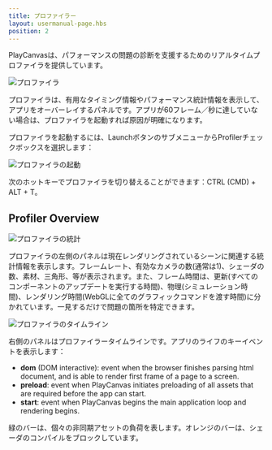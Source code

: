 ```yaml
---
title: プロファイラー
layout: usermanual-page.hbs
position: 2
---
```


PlayCanvasは、パフォーマンスの問題の診断を支援するためのリアルタイムプロファイラを提供しています。

![プロファイラ][1]

プロファイラは、有用なタイミング情報やパフォーマンス統計情報を表示して、アプリをオーバーレイするパネルです。アプリが60フレーム／秒に達していない場合は、プロファイラを起動すれば原因が明確になります。

プロファイラを起動するには、LaunchボタンのサブメニューからProfilerチェックボックスを選択します：

![プロファイラの起動][2]

次のホットキーでプロファイラを切り替えることができます：CTRL (CMD) + ALT + T。

## Profiler Overview

![プロファイラの統計][3]

プロファイラの左側のパネルは現在レンダリングされているシーンに関連する統計情報を表示します。フレームレート、有効なカメラの数(通常は1)、シェーダの数、素材、三角形、等が表示されます。また、フレーム時間は、更新(すべてのコンポーネントのアップデートを実行する時間)、物理(シミュレーション時間)、レンダリング時間(WebGLに全てのグラフィックコマンドを渡す時間)に分かれています。一見するだけで問題の箇所を特定できます。

![プロファイラのタイムライン][4]

右側のパネルはプロファイラータイムラインです。アプリのライフのキーイベントを表示します：

* **dom** (DOM interactive): event when the browser finishes parsing html document, and is able to render first frame of a page to a screen.
* **preload**: event when PlayCanvas initiates preloading of all assets that are required before the app can start.
* **start**: event when PlayCanvas begins the main application loop and rendering begins.

緑のバーは、個々の非同期アセットの負荷を表します。オレンジのバーは、シェーダのコンパイルをブロックしています。

[1]: /images/user-manual/optimization/profiler/profiler.png
[2]: /images/user-manual/optimization/profiler/profiler_launch.png
[3]: /images/user-manual/optimization/profiler/profiler_stats.png
[4]: /images/user-manual/optimization/profiler/profiler_timeline.png
